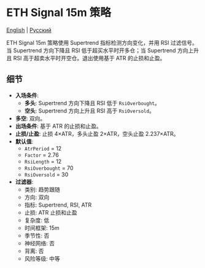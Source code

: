 # ETH Signal 15m 策略
[English](README.md) | [Русский](README_ru.md)

ETH Signal 15m 策略使用 Supertrend 指标检测方向变化，并用 RSI 过滤信号。当 Supertrend 方向下降且 RSI 低于超买水平时开多仓；当 Supertrend 方向上升且 RSI 高于超卖水平时开空仓。退出使用基于 ATR 的止损和止盈。

## 细节

- **入场条件**:
  - **多头**: Supertrend 方向下降且 RSI 低于 `RsiOverbought`。
  - **空头**: Supertrend 方向上升且 RSI 高于 `RsiOversold`。
- **多空**: 双向。
- **出场条件**: 基于 ATR 的止损和止盈。
- **止损/止盈**: 止损 4×ATR，多头止盈 2×ATR，空头止盈 2.237×ATR。
- **默认值**:
  - `AtrPeriod` = 12
  - `Factor` = 2.76
  - `RsiLength` = 12
  - `RsiOverbought` = 70
  - `RsiOversold` = 30
- **过滤器**:
  - 类别: 趋势跟随
  - 方向: 双向
  - 指标: Supertrend, RSI, ATR
  - 止损: ATR 止损和止盈
  - 复杂度: 低
  - 时间框架: 15m
  - 季节性: 否
  - 神经网络: 否
  - 背离: 否
  - 风险等级: 中等

